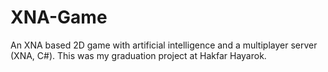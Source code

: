 # XNA-Game
An XNA based 2D game with artificial intelligence and a multiplayer server (XNA, C#). This was my graduation project at Hakfar Hayarok.
